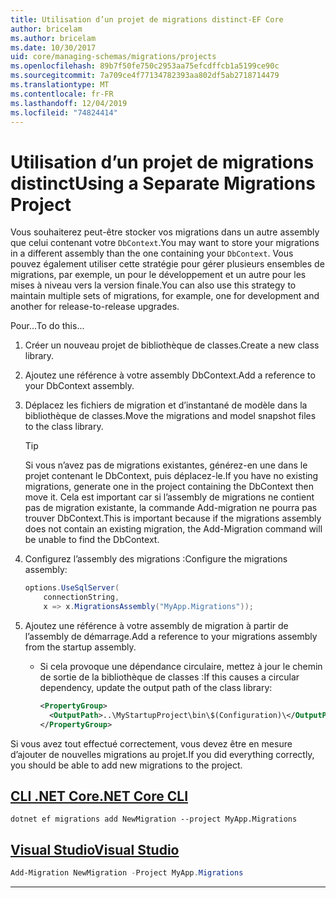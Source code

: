 ```yaml
---
title: Utilisation d’un projet de migrations distinct-EF Core
author: bricelam
ms.author: bricelam
ms.date: 10/30/2017
uid: core/managing-schemas/migrations/projects
ms.openlocfilehash: 89b7f50fe750c2953aa75efcdffcb1a5199ce90c
ms.sourcegitcommit: 7a709ce4f77134782393aa802df5ab2718714479
ms.translationtype: MT
ms.contentlocale: fr-FR
ms.lasthandoff: 12/04/2019
ms.locfileid: "74824414"
---
```

# <a name="using-a-separate-migrations-project"></a><span data-ttu-id="dbfa3-102">Utilisation d’un projet de migrations distinct</span><span class="sxs-lookup"><span data-stu-id="dbfa3-102">Using a Separate Migrations Project</span></span>

<span data-ttu-id="dbfa3-103">Vous souhaiterez peut-être stocker vos migrations dans un autre assembly que celui contenant votre `DbContext`.</span><span class="sxs-lookup"><span data-stu-id="dbfa3-103">You may want to store your migrations in a different assembly than the one containing your `DbContext`.</span></span> <span data-ttu-id="dbfa3-104">Vous pouvez également utiliser cette stratégie pour gérer plusieurs ensembles de migrations, par exemple, un pour le développement et un autre pour les mises à niveau vers la version finale.</span><span class="sxs-lookup"><span data-stu-id="dbfa3-104">You can also use this strategy to maintain multiple sets of migrations, for example, one for development and another for release-to-release upgrades.</span></span>

<span data-ttu-id="dbfa3-105">Pour...</span><span class="sxs-lookup"><span data-stu-id="dbfa3-105">To do this...</span></span>

1. <span data-ttu-id="dbfa3-106">Créer un nouveau projet de bibliothèque de classes.</span><span class="sxs-lookup"><span data-stu-id="dbfa3-106">Create a new class library.</span></span>

2. <span data-ttu-id="dbfa3-107">Ajoutez une référence à votre assembly DbContext.</span><span class="sxs-lookup"><span data-stu-id="dbfa3-107">Add a reference to your DbContext assembly.</span></span>

3. <span data-ttu-id="dbfa3-108">Déplacez les fichiers de migration et d’instantané de modèle dans la bibliothèque de classes.</span><span class="sxs-lookup"><span data-stu-id="dbfa3-108">Move the migrations and model snapshot files to the class library.</span></span>
   > [!TIP]
   > <span data-ttu-id="dbfa3-109">Si vous n’avez pas de migrations existantes, générez-en une dans le projet contenant le DbContext, puis déplacez-le.</span><span class="sxs-lookup"><span data-stu-id="dbfa3-109">If you have no existing migrations, generate one in the project containing the DbContext then move it.</span></span>
   > <span data-ttu-id="dbfa3-110">Cela est important car si l’assembly de migrations ne contient pas de migration existante, la commande Add-migration ne pourra pas trouver DbContext.</span><span class="sxs-lookup"><span data-stu-id="dbfa3-110">This is important because if the migrations assembly does not contain an existing migration, the Add-Migration command will be unable to find the DbContext.</span></span>

4. <span data-ttu-id="dbfa3-111">Configurez l’assembly des migrations :</span><span class="sxs-lookup"><span data-stu-id="dbfa3-111">Configure the migrations assembly:</span></span>

   ``` csharp
   options.UseSqlServer(
       connectionString,
       x => x.MigrationsAssembly("MyApp.Migrations"));
   ```

5. <span data-ttu-id="dbfa3-112">Ajoutez une référence à votre assembly de migration à partir de l’assembly de démarrage.</span><span class="sxs-lookup"><span data-stu-id="dbfa3-112">Add a reference to your migrations assembly from the startup assembly.</span></span>
   * <span data-ttu-id="dbfa3-113">Si cela provoque une dépendance circulaire, mettez à jour le chemin de sortie de la bibliothèque de classes :</span><span class="sxs-lookup"><span data-stu-id="dbfa3-113">If this causes a circular dependency, update the output path of the class library:</span></span>

     ``` xml
     <PropertyGroup>
       <OutputPath>..\MyStartupProject\bin\$(Configuration)\</OutputPath>
     </PropertyGroup>
     ```

<span data-ttu-id="dbfa3-114">Si vous avez tout effectué correctement, vous devez être en mesure d’ajouter de nouvelles migrations au projet.</span><span class="sxs-lookup"><span data-stu-id="dbfa3-114">If you did everything correctly, you should be able to add new migrations to the project.</span></span>

## <a name="net-core-clitabdotnet-core-cli"></a>[<span data-ttu-id="dbfa3-115">CLI .NET Core</span><span class="sxs-lookup"><span data-stu-id="dbfa3-115">.NET Core CLI</span></span>](#tab/dotnet-core-cli)

```dotnetcli
dotnet ef migrations add NewMigration --project MyApp.Migrations
```

## <a name="visual-studiotabvs"></a>[<span data-ttu-id="dbfa3-116">Visual Studio</span><span class="sxs-lookup"><span data-stu-id="dbfa3-116">Visual Studio</span></span>](#tab/vs)

``` powershell
Add-Migration NewMigration -Project MyApp.Migrations
```

***
